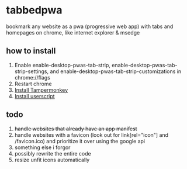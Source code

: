 # tabbedpwa
bookmark any website as a pwa (progressive web app) with tabs and homepages on chrome, like internet explorer &amp; msedge
## how to install
1. Enable enable-desktop-pwas-tab-strip, enable-desktop-pwas-tab-strip-settings, and enable-desktop-pwas-tab-strip-customizations in chrome://flags
2. Restart chrome
3. [Install Tampermonkey](https://chromewebstore.google.com/detail/tampermonkey/dhdgffkkebhmkfjojejmpbldmpobfkfo)
4. [Install userscript](https://github.com/prettycrunchyguy/tabbedpwa/raw/refs/heads/main/index.user.js)
## todo
1. ~~handle websites that already have an app manifest~~
2. handle websites with a favicon (look out for link[rel="icon"] and /favicon.ico) and prioritize it over using the google api
3. something else i forgor
4. possibly rewrite the entire code
5. resize unfit icons automatically
